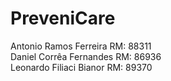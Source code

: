 # PreveniCare

Antonio Ramos Ferreira    RM: 88311<br>
Daniel Corrêa Fernandes   RM: 86936<br>
Leonardo Filiaci Bianor    RM: 89370

